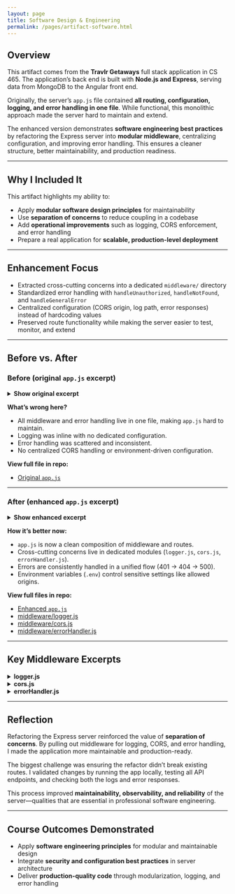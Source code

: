 ```yaml
---
layout: page
title: Software Design & Engineering
permalink: /pages/artifact-software.html
---
```


## Overview  

This artifact comes from the **Travlr Getaways** full stack application in CS 465. The application’s back end is built with **Node.js and Express**, serving data from MongoDB to the Angular front end.  

Originally, the server’s `app.js` file contained **all routing, configuration, logging, and error handling in one file**. While functional, this monolithic approach made the server hard to maintain and extend.  

The enhanced version demonstrates **software engineering best practices** by refactoring the Express server into **modular middleware**, centralizing configuration, and improving error handling. This ensures a cleaner structure, better maintainability, and production readiness.  

---

## Why I Included It  

This artifact highlights my ability to:  
- Apply **modular software design principles** for maintainability  
- Use **separation of concerns** to reduce coupling in a codebase  
- Add **operational improvements** such as logging, CORS enforcement, and error handling  
- Prepare a real application for **scalable, production-level deployment**  

---

## Enhancement Focus  

- Extracted cross-cutting concerns into a dedicated `middleware/` directory  
- Standardized error handling with `handleUnauthorized`, `handleNotFound`, and `handleGeneralError`  
- Centralized configuration (CORS origin, log path, error responses) instead of hardcoding values  
- Preserved route functionality while making the server easier to test, monitor, and extend  

---

## Before vs. After  

### Before (original `app.js` excerpt)  

<details>
  <summary><strong>Show original excerpt</strong></summary>

{% highlight javascript %}
var createError = require('http-errors');
var express = require('express');
var path = require('path');
var cookieParser = require('cookie-parser');
var logger = require('morgan');

var indexRouter = require('./app_server/routes/index');
var usersRouter = require('./app_server/routes/users');
var travelRouter = require('./app_server/routes/travel');
var apiRouter = require('./app_api/routes/index');

// ... middleware, routes, and error handlers all configured here ...
{% endhighlight %}

</details>

**What’s wrong here?**  
- All middleware and error handling live in one file, making `app.js` hard to maintain.  
- Logging was inline with no dedicated configuration.  
- Error handling was scattered and inconsistent.  
- No centralized CORS handling or environment-driven configuration.  

**View full file in repo:**  
- [Original `app.js`](https://github.com/JohnM97/CS499-ePortfolio/blob/main/artifacts/software/original/app.js)  

---

### After (enhanced `app.js` excerpt)  

<details>
  <summary><strong>Show enhanced excerpt</strong></summary>

{% highlight javascript %}
// Dependencies
const express = require('express');
const cookieParser = require('cookie-parser');
const path = require('path');

// Custom middleware
const logger = require('./middleware/logger');
const cors = require('./middleware/cors');
const { handleUnauthorized, handleNotFound, handleGeneralError } =
  require('./middleware/errorHandler');

// Routers
const indexRouter = require('./app_server/routes/index');
const usersRouter = require('./app_server/routes/users');
const travelRouter = require('./app_server/routes/travel');
const apiRouter = require('./app_api/routes/index');

const app = express();

// Core middleware
app.use(logger);
app.use(cors);
app.use(express.json());
app.use(express.urlencoded({ extended: false }));
app.use(cookieParser());
app.use(express.static(path.join(__dirname, 'public')));

// Routes
app.use('/', indexRouter);
app.use('/users', usersRouter);
app.use('/travel', travelRouter);
app.use('/api', apiRouter);

// Errors
app.use(handleUnauthorized);
app.use(handleNotFound);
app.use(handleGeneralError);

module.exports = app;
{% endhighlight %}

</details>

**How it’s better now:**  
- `app.js` is now a clean composition of middleware and routes.  
- Cross-cutting concerns live in dedicated modules (`logger.js`, `cors.js`, `errorHandler.js`).  
- Errors are consistently handled in a unified flow (401 → 404 → 500).  
- Environment variables (`.env`) control sensitive settings like allowed origins.  

**View full files in repo:**  
- [Enhanced `app.js`](https://github.com/JohnM97/CS499-ePortfolio/blob/main/artifacts/software/enhanced/app.js)  
- [middleware/logger.js](https://github.com/JohnM97/CS499-ePortfolio/blob/main/artifacts/software/enhanced/middleware/logger.js)  
- [middleware/cors.js](https://github.com/JohnM97/CS499-ePortfolio/blob/main/artifacts/software/enhanced/middleware/cors.js)  
- [middleware/errorHandler.js](https://github.com/JohnM97/CS499-ePortfolio/blob/main/artifacts/software/enhanced/middleware/errorHandler.js)  

---

## Key Middleware Excerpts  

<details>
  <summary><strong>logger.js</strong></summary>

{% highlight javascript %}
const fs = require('fs');
const morgan = require('morgan');
const path = require('path');

const logStream = fs.createWriteStream(
  path.join(__dirname, '../logs/access.log'),
  { flags: 'a' }
);

module.exports = morgan('combined', { stream: logStream });
{% endhighlight %}

</details>

<details>
  <summary><strong>cors.js</strong></summary>

{% highlight javascript %}
module.exports = (req, res, next) => {
  res.header('Access-Control-Allow-Origin', process.env.CORS_ORIGIN || '*');
  res.header('Access-Control-Allow-Headers', 'Origin, X-Requested-With, Content-Type, Accept, Authorization');
  res.header('Access-Control-Allow-Methods', 'GET, POST, PUT, DELETE');
  next();
};
{% endhighlight %}

</details>

<details>
  <summary><strong>errorHandler.js</strong></summary>

{% highlight javascript %}
const createError = require('http-errors');

function handleUnauthorized(err, req, res, next) {
  if (err.name === 'UnauthorizedError') {
    return res.status(401).json({ message: 'Unauthorized' });
  }
  next(err);
}

function handleNotFound(req, res, next) {
  next(createError(404));
}

function handleGeneralError(err, req, res, next) {
  res.status(err.status || 500);
  res.json({ message: err.message || 'Server Error' });
}

module.exports = { handleUnauthorized, handleNotFound, handleGeneralError };
{% endhighlight %}

</details>

---

## Reflection  

Refactoring the Express server reinforced the value of **separation of concerns**. By pulling out middleware for logging, CORS, and error handling, I made the application more maintainable and production-ready.  

The biggest challenge was ensuring the refactor didn’t break existing routes. I validated changes by running the app locally, testing all API endpoints, and checking both the logs and error responses.  

This process improved **maintainability, observability, and reliability** of the server—qualities that are essential in professional software engineering.  

---

## Course Outcomes Demonstrated  

- Apply **software engineering principles** for modular and maintainable design  
- Integrate **security and configuration best practices** in server architecture  
- Deliver **production-quality code** through modularization, logging, and error handling  
